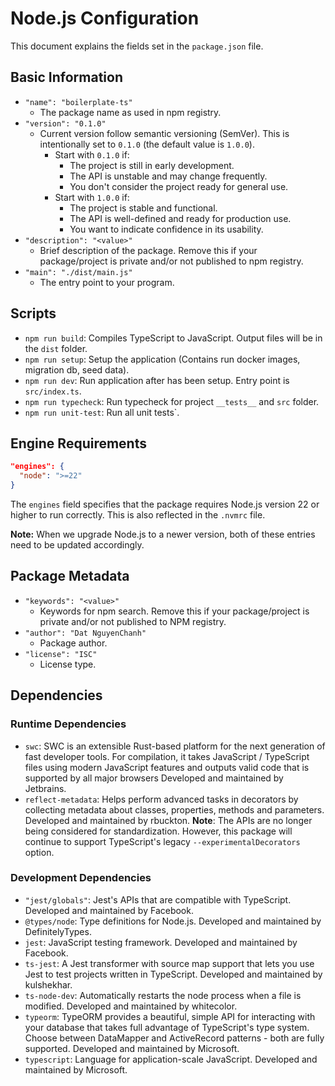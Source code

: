 # Node.js Configuration

This document explains the fields set in the `package.json` file.

## Basic Information

- `"name": "boilerplate-ts"`
  - The package name as used in npm registry.
- `"version": "0.1.0"`
  - Current version follow semantic versioning (SemVer).
    This is intentionally set to `0.1.0` (the default value is `1.0.0`).
    - Start with `0.1.0` if:
      - The project is still in early development.
      - The API is unstable and may change frequently.
      - You don't consider the project ready for general use.
    - Start with `1.0.0` if:
      - The project is stable and functional.
      - The API is well-defined and ready for production use.
      - You want to indicate confidence in its usability.
- `"description": "<value>"`
  - Brief description of the package.
    Remove this if your package/project is private and/or not published to npm registry.
- `"main": "./dist/main.js"`
  - The entry point to your program.

## Scripts

- `npm run build`: Compiles TypeScript to JavaScript.
  Output files will be in the `dist` folder.
- `npm run setup`: Setup the application (Contains run docker images, migration db, seed data).
- `npm run dev`: Run application after has been setup.
  Entry point is `src/index.ts`.
- `npm run typecheck`: Run typecheck for project
  `__tests__` and `src` folder.
- `npm run unit-test`: Run all unit tests`.

## Engine Requirements

```json
"engines": {
  "node": ">=22"
}
```

The `engines` field specifies that the package requires Node.js version 22 or higher
to run correctly.
This is also reflected in the `.nvmrc` file.

**Note:** When we upgrade Node.js to a newer version,
both of these entries need to be updated accordingly.

## Package Metadata

- `"keywords": "<value>"`
  - Keywords for npm search.
  Remove this if your package/project is private and/or not published to NPM registry.
- `"author": "Dat NguyenChanh"`
  - Package author.
- `"license": "ISC"`
  - License type.

## Dependencies

### Runtime Dependencies

- `swc`: SWC is an extensible Rust-based platform for the next generation of fast developer tools. For compilation, it takes JavaScript / TypeScript files using modern JavaScript features and outputs valid code that is supported by all major browsers
  Developed and maintained by Jetbrains.
- `reflect-metadata`: Helps perform advanced tasks in decorators by
  collecting metadata about classes, properties, methods and parameters.
  Developed and maintained by rbuckton.
  **Note**: The APIs are no longer being considered for standardization.
  However, this package will continue to support
  TypeScript's legacy `--experimentalDecorators` option.

### Development Dependencies

- `"jest/globals"`: Jest's APIs that are compatible with TypeScript.
  Developed and maintained by Facebook.
- `@types/node`: Type definitions for Node.js.
  Developed and maintained by DefinitelyTypes.
- `jest`: JavaScript testing framework.
  Developed and maintained by Facebook.
- `ts-jest`: A Jest transformer with source map support that
  lets you use Jest to test projects written in TypeScript.
  Developed and maintained by kulshekhar.
- `ts-node-dev`: Automatically restarts the node process when
  a file is modified.
  Developed and maintained by whitecolor.
- `typeorm`: TypeORM provides a beautiful, simple API for interacting with your database that takes full advantage of TypeScript's type system. Choose between DataMapper and ActiveRecord patterns - both are fully supported.
  Developed and maintained by Microsoft.
- `typescript`: Language for application-scale JavaScript.
  Developed and maintained by Microsoft.